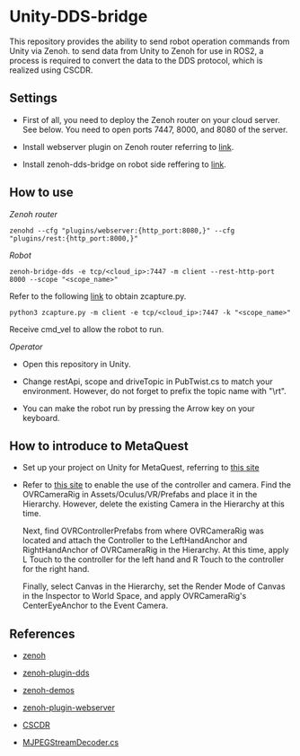 # Unity-DDS-bridge
This repository provides the ability to send robot operation commands from Unity via Zenoh. to send data from Unity to Zenoh for use in ROS2, a process is required to convert the data to the DDS protocol, which is realized using CSCDR.

## Settings
- First of all, you need to deploy the Zenoh router on your cloud server. See below. You need to open ports 7447, 8000, and 8080 of the server.

- Install webserver plugin on Zenoh router referring to [link](https://github.com/eclipse-zenoh/zenoh-plugin-webserver).

- Install zenoh-dds-bridge on robot side reffering to [link](https://github.com/eclipse-zenoh/zenoh-plugin-dds).

## How to use

*Zenoh router*

```
zenohd --cfg "plugins/webserver:{http_port:8080,}" --cfg "plugins/rest:{http_port:8000,}"
```

*Robot*
```
zenoh-bridge-dds -e tcp/<cloud_ip>:7447 -m client --rest-http-port 8000 --scope "<scope_name>"
```
Refer to the following [link]([https://trello.com/c/vDoDqjL4/53-zenoh%E3%82%92%E7%94%A8%E3%81%84%E3%81%9F%E4%BD%8E%E9%81%85%E5%BB%B6%E6%98%A0%E5%83%8F%E9%85%8D%E4%BF%A1](https://github.com/eclipse-zenoh/zenoh-demos/blob/master/computer-vision/zcam/zcam-python/zcapture.py)) to obtain zcapture.py.
```
python3 zcapture.py -m client -e tcp/<cloud_ip>:7447 -k "<scope_name>"
```
Receive cmd_vel to allow the robot to run.

*Operator*
- Open this repository in Unity.

- Change restApi, scope and driveTopic in PubTwist.cs to match your environment. However, do not forget to prefix the topic name with "\rt".

- You can make the robot run by pressing the Arrow key on your keyboard.

## How to introduce to MetaQuest

- Set up your project on Unity for MetaQuest, referring to [this site](https://note.com/npaka/n/n749a134d0c11)

- Refer to [this site](https://tech.framesynthesis.co.jp/unity/metaquest/) to enable the use of the controller and camera.
  Find the OVRCameraRig in Assets/Oculus/VR/Prefabs and place it in the Hierarchy. However, delete the existing Camera in the Hierarchy at this time.

  Next, find OVRControllerPrefabs from where OVRCameraRig was located and attach the Controller to the LeftHandAnchor and RightHandAnchor of OVRCameraRig in the Hierarchy. At this time, apply L Touch to the controller for the left hand and R Touch to the controller for the right hand.

  Finally, select Canvas in the Hierarchy, set the Render Mode of Canvas in the Inspector to World Space, and apply OVRCameraRig's CenterEyeAnchor to the Event Camera.

## References

- [zenoh](https://github.com/eclipse-zenoh/zenoh)

- [zenoh-plugin-dds](https://github.com/eclipse-zenoh/zenoh-plugin-dds)

- [zenoh-demos](https://github.com/eclipse-zenoh/zenoh-demos)

- [zenoh-plugin-webserver](https://github.com/eclipse-zenoh/zenoh-plugin-webserver)

- [CSCDR](https://github.com/atolab/cscdr)

- [MJPEGStreamDecoder.cs](https://gist.github.com/lightfromshadows/79029ca480393270009173abc7cad858)

